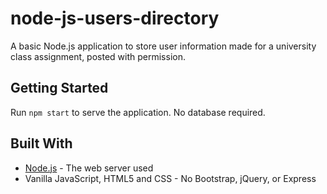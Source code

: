 # node-js-users-directory
A basic Node.js application to store user information made for a university class assignment, posted with permission.

## Getting Started
Run `npm start` to serve the application. No database required.

## Built With

* [Node.js](https://nodejs.org/en/) - The web server used
* Vanilla JavaScript, HTML5 and CSS - No Bootstrap, jQuery, or Express
